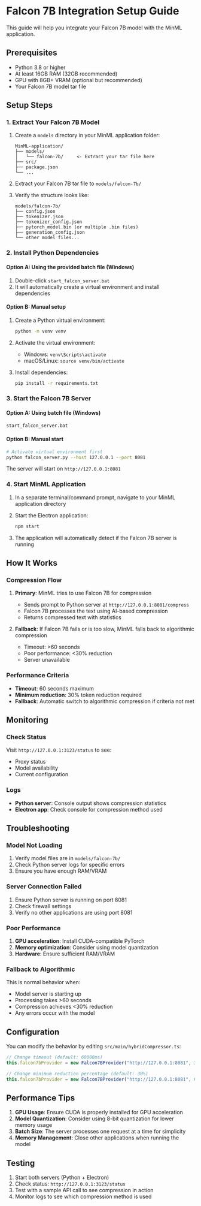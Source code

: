 # Falcon 7B Integration Setup Guide

This guide will help you integrate your Falcon 7B model with the MinML application.

## Prerequisites

- Python 3.8 or higher
- At least 16GB RAM (32GB recommended)
- GPU with 8GB+ VRAM (optional but recommended)
- Your Falcon 7B model tar file

## Setup Steps

### 1. Extract Your Falcon 7B Model

1. Create a `models` directory in your MinML application folder:
   ```
   MinML-application/
   ├── models/
   │   └── falcon-7b/     <- Extract your tar file here
   ├── src/
   ├── package.json
   └── ...
   ```

2. Extract your Falcon 7B tar file to `models/falcon-7b/`

3. Verify the structure looks like:
   ```
   models/falcon-7b/
   ├── config.json
   ├── tokenizer.json
   ├── tokenizer_config.json
   ├── pytorch_model.bin (or multiple .bin files)
   ├── generation_config.json
   └── other model files...
   ```

### 2. Install Python Dependencies

#### Option A: Using the provided batch file (Windows)
1. Double-click `start_falcon_server.bat`
2. It will automatically create a virtual environment and install dependencies

#### Option B: Manual setup
1. Create a Python virtual environment:
   ```bash
   python -m venv venv
   ```

2. Activate the virtual environment:
   - Windows: `venv\Scripts\activate`
   - macOS/Linux: `source venv/bin/activate`

3. Install dependencies:
   ```bash
   pip install -r requirements.txt
   ```

### 3. Start the Falcon 7B Server

#### Option A: Using batch file (Windows)
```bash
start_falcon_server.bat
```

#### Option B: Manual start
```bash
# Activate virtual environment first
python falcon_server.py --host 127.0.0.1 --port 8081
```

The server will start on `http://127.0.0.1:8081`

### 4. Start MinML Application

1. In a separate terminal/command prompt, navigate to your MinML application directory

2. Start the Electron application:
   ```bash
   npm start
   ```

3. The application will automatically detect if the Falcon 7B server is running

## How It Works

### Compression Flow

1. **Primary**: MinML tries to use Falcon 7B for compression
   - Sends prompt to Python server at `http://127.0.0.1:8081/compress`
   - Falcon 7B processes the text using AI-based compression
   - Returns compressed text with statistics

2. **Fallback**: If Falcon 7B fails or is too slow, MinML falls back to algorithmic compression
   - Timeout: >60 seconds
   - Poor performance: <30% reduction
   - Server unavailable

### Performance Criteria

- **Timeout**: 60 seconds maximum
- **Minimum reduction**: 30% token reduction required
- **Fallback**: Automatic switch to algorithmic compression if criteria not met

## Monitoring

### Check Status
Visit `http://127.0.0.1:3123/status` to see:
- Proxy status
- Model availability
- Current configuration

### Logs
- **Python server**: Console output shows compression statistics
- **Electron app**: Check console for compression method used

## Troubleshooting

### Model Not Loading
1. Verify model files are in `models/falcon-7b/`
2. Check Python server logs for specific errors
3. Ensure you have enough RAM/VRAM

### Server Connection Failed
1. Ensure Python server is running on port 8081
2. Check firewall settings
3. Verify no other applications are using port 8081

### Poor Performance
1. **GPU acceleration**: Install CUDA-compatible PyTorch
2. **Memory optimization**: Consider using model quantization
3. **Hardware**: Ensure sufficient RAM/VRAM

### Fallback to Algorithmic
This is normal behavior when:
- Model server is starting up
- Processing takes >60 seconds
- Compression achieves <30% reduction
- Any errors occur with the model

## Configuration

You can modify the behavior by editing `src/main/hybridCompressor.ts`:

```typescript
// Change timeout (default: 60000ms)
this.falcon7bProvider = new Falcon7BProvider("http://127.0.0.1:8081", 30000, 30);

// Change minimum reduction percentage (default: 30%)
this.falcon7bProvider = new Falcon7BProvider("http://127.0.0.1:8081", 60000, 40);
```

## Performance Tips

1. **GPU Usage**: Ensure CUDA is properly installed for GPU acceleration
2. **Model Quantization**: Consider using 8-bit quantization for lower memory usage
3. **Batch Size**: The server processes one request at a time for simplicity
4. **Memory Management**: Close other applications when running the model

## Testing

1. Start both servers (Python + Electron)
2. Check status: `http://127.0.0.1:3123/status`
3. Test with a sample API call to see compression in action
4. Monitor logs to see which compression method is used

